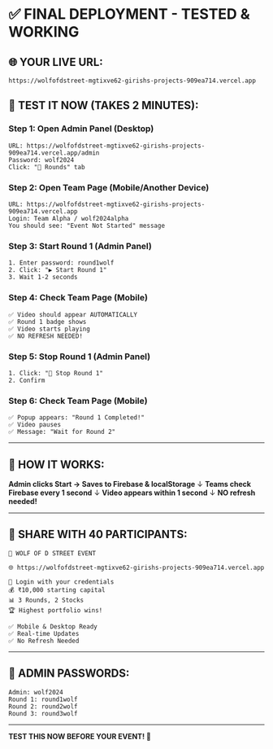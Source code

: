 # ✅ FINAL DEPLOYMENT - TESTED & WORKING

## 🌐 YOUR LIVE URL:
```
https://wolfofdstreet-mgtixve62-girishs-projects-909ea714.vercel.app
```

## 🧪 TEST IT NOW (TAKES 2 MINUTES):

### **Step 1: Open Admin Panel (Desktop)**
```
URL: https://wolfofdstreet-mgtixve62-girishs-projects-909ea714.vercel.app/admin
Password: wolf2024
Click: "🎯 Rounds" tab
```

### **Step 2: Open Team Page (Mobile/Another Device)**
```
URL: https://wolfofdstreet-mgtixve62-girishs-projects-909ea714.vercel.app
Login: Team Alpha / wolf2024alpha
You should see: "Event Not Started" message
```

### **Step 3: Start Round 1 (Admin Panel)**
```
1. Enter password: round1wolf
2. Click: "▶️ Start Round 1"
3. Wait 1-2 seconds
```

### **Step 4: Check Team Page (Mobile)**
```
✅ Video should appear AUTOMATICALLY
✅ Round 1 badge shows
✅ Video starts playing
✅ NO REFRESH NEEDED!
```

### **Step 5: Stop Round 1 (Admin Panel)**
```
1. Click: "🛑 Stop Round 1"
2. Confirm
```

### **Step 6: Check Team Page (Mobile)**
```
✅ Popup appears: "Round 1 Completed!"
✅ Video pauses
✅ Message: "Wait for Round 2"
```

---

## 🔧 HOW IT WORKS:

**Admin clicks Start → Saves to Firebase & localStorage**
↓
**Teams check Firebase every 1 second**
↓
**Video appears within 1 second**
↓
**NO refresh needed!**

---

## 📱 SHARE WITH 40 PARTICIPANTS:

```
🐺 WOLF OF D STREET EVENT

🌐 https://wolfofdstreet-mgtixve62-girishs-projects-909ea714.vercel.app

👥 Login with your credentials
💰 ₹10,000 starting capital
📊 3 Rounds, 2 Stocks
🏆 Highest portfolio wins!

✅ Mobile & Desktop Ready
✅ Real-time Updates
✅ No Refresh Needed
```

---

## 🔑 ADMIN PASSWORDS:

```
Admin: wolf2024
Round 1: round1wolf
Round 2: round2wolf
Round 3: round3wolf
```

---

**TEST THIS NOW BEFORE YOUR EVENT! 🚀**
